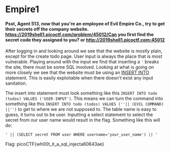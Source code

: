 # Empire1
#### Psst, Agent 513, now that you're an employee of Evil Empire Co., try to get their secrets off the company website. https://2019shell1.picoctf.com/problem/45012/Can you first find the secret code they assigned to you? or http://2019shell1.picoctf.com:45012

After logging in and looking around we see that the website is mostly plain, except for the create todo page. User input is always the place that is most vulnerable.
Playing around with the input we find that inserting a `'` breaks the site, there must be some SQL involved. Looking at what is going on more closely
we see that the website must be using an [INSERT INTO](https://www.w3schools.com/sql/sql_insert.asp) statement. This is easily exploitable when there doesn't exist any input sanitation.

The insert into statement must look something like this `INSERT INTO todo (todos) VALUES ('USER INPUT')`. This means we can turn the command into something like this
`INSERT INTO todo (todos) VALUES (''|| (EVIL COMMAND) ||'')` to get to where we are not supposed to. The table name is easy to guess, it turns out to be user.
Inputting a select statement to select the secret from our user name would result in the flag. Something like this will do:

```
' || (SELECT secret FROM user WHERE username='your_user_name') || '
```

Flag: picoCTF{wh00t_it_a_sql_injecta60643ae}
